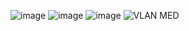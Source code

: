 

![image](https://github.com/user-attachments/assets/45c47845-a1fe-4c1e-b973-b9b65e8bdc9c)
![image](https://github.com/user-attachments/assets/2fe663d4-fbff-4d88-ac40-ba2dd224fefe)
![image](https://github.com/user-attachments/assets/2c048224-663a-4eb2-b3a6-d70160ad40a2)
![VLAN MED](https://github.com/user-attachments/assets/749eaf6e-986c-447a-959e-93ad41692751)

